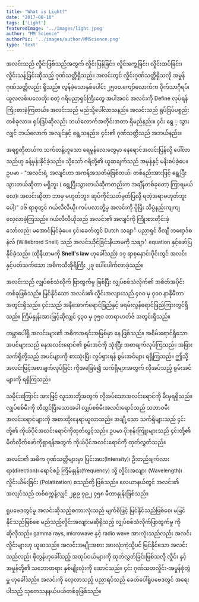 ```yaml
---
title: "What is Light?"
date: "2017-08-10"
tags: ['Light']
featuredImage: '../images/light.jpeg'
author: "MM Science"
authorPic: '../images/author/MMScience.png'
type: 'text'
---
```

အလင်းသည် လှိုင်းဖြစ်သည့်အတွက် လှိုင်းပြန်ခြင်း၊ လှိုင်းကွေ့ခြင်း၊ လှိုင်းထပ်ခြင်း၊ လှိုင်းသန့်ခြင်းဆိုသည့် ဂုဏ်သတ္တိရှိသည်။
အလင်းတွင် လှိုင်းဂုဏ်သတ္တိရှိသလို အမှုန်ဂုဏ်သတ္တိလည်း ရှိသည်။ လွန်ခဲ့သောနှစ်ပေါင်း ၂၅၀၀.ကျော်လောက်က ပိုက်သာဂိုရပ်၊ယူလလစ်၊ပလေတိုး စတဲ့ ဂရိပညာရှင်ကြီးတွေ အပါအဝင် အလင်းကို Define လုပ်ရန် ကြိုးစားခဲ့ကြတယ်။ အလင်းသည် မည်သို့ပေါ်လာသနည်။ အလင်းသည် ရုပ်ဒြပ်ပစ္စည်းတစ်ခုလား။ ရုပ်ဒြပ်ဆိုလည်း ဘယ်လောက်အတိုင်းအတာ ရှိမည်နည်း။ ၄င်း ရွေ ့ သွားလျှင် ဘယ်လောက် အလျင်နှင့် ရွေ့သနည်း။ ၄င်း၏ ဂုဏ်သတ္တိသည် အဘယ်နည်း။

အရစ္စတိုတယ်က သက်တန့်ဟူသော ရေမှုန်လေးတွေမှာ နေရောင်အလင်းပြန်လို့ ပေါ်လာသည်ဟု ခန့်မှန်းနိုင်ခဲ့သည်။ သို့သော် ဂရိတို့၏ ယူဆချက်သည် အမှန်နှင့် မနီးစပ်ခဲ့ပေ။ ဥပမာ - "အလင်းရဲ့ အလျင်ဟာ အကန့်အသတ်မဲ့ဖြစ်တယ်၊ တစ်နည်းအားဖြင့် ရွေ့ပြီး သွားတယ်ဆိုတာ မရှိဘူး ( ရွေ့ပြီးသွားတယ်ဆိုကတည်းက အချိန်တစ်ခုတော့ ကြာရမယ်လေ)၊ အလင်းဆိုတာ ဘာမှ မဟုတ်ဘူး၊ ဆုပ်ကိုင်သတ်မှတ်ပြလို့ ရတဲ့အရာမဟုတ်ဘူးပေါ့)" ၁၆ ရာစုတွင် ဂယ်လီလီယို၊ ကပ်ပလာတို့မှ အလင်းကို ပိုပြီး သိပ္ပံနည်းကျကျ လေ့လာခဲ့ကြသည်။ ဂယ်လီလီယိုသည် အလင်း၏ အလျင်ကို ကြိုးစားတိုင်းခဲ့သော်လည်း မအောင်မြင်ခဲ့ပေ။ ၄င်းခေတ်တွင် Dutch သချာင်္ ပညာရှင် ဝီလျီ ဘရော့ဒ်စနဲလ် (Willebrord Snell) သည် အလင်းယိုင်ခြင်းနိယာမကို သချာင်္ equation နှင့်ဖော်ပြနိုင်ခဲ့သည်။ (ထိုနိယာမကို **Snell's law** ဟုခေါ်သည်) ၁၇ ရာစုနှောင်းပိုင်းတွင် အလင်းနှင့်ပတ်သက်သော အဓိကသီအိုရီကြီး ၂ခု ပေါ်ပေါက်လာခဲ့သည်။

အလင်းသည် လျှပ်စစ်သံလိုက် ဖြာထွက်မှု ဖြစ်ပြီး လျှပ်စစ်သံလိုက်၏ အစိတ်အပိုင်းတစ်ခုဖြစ်သည်။
မြင်နိုင်သော အလင်း၏ လှိုင်းအလျားသည် ၄၀၀ မှ ၇၀၀ နာနိုမီတာ အတွင်းရှိသည်။ ၄င်းသည် အနီအောက်ရောင်ခြည်နှင့် ခရမ်းလွန်ရောင်ခြည်ကြားတွင်ရှိသည်။ ကြိမ်နှုန်းအားဖြင့်ဆိုလျှင် ၄၃၀ မှ ၇၅၀ တာရာဟတ်ဇ် အတွင်းရှိသည်။

ကမ္ဘာပေါ်ရှိ အလင်းများ၏ အဓိကအရင်းအမြစ်မှာ နေ ဖြစ်သည်။ အစိမ်းရောင်ရှိသော အပင်များသည် နေအလင်းရောင်၏ စွမ်းအင်ကို သုံးပြီး အစာချက်လုပ်ကြသည်။
အခြားသက်ရှိတို့သည် အပင်များကို စားသုံးပြီး လှုပ်ရှားရန် စွမ်းအင်များ ရရှိကြသည်။ ဤသို့ အလင်းဖြင့်အစာချက်လုပ်ခြင်း ကိုအခြေခံ၍ သက်ရှိများအတွက် လိုအပ်သည့် စွမ်းအင်များကို ရရှိကြသည်။

သမိုင်းကြောင်း အားဖြင့် လူသားတို့အတွက် လိုအပ်သောအလင်းရောင်ကို မီးမှရရှိသည်။ လျှပ်စစ်မီးကို တီထွင်ပြီးသောအခါ လျှပ်စစ်မီးအလင်းရောင်သည် သဘာဝမီးအလင်းရောင်များကို အစားထိုးနေရာယူလာသည်။ အချို့သော သက်ရှိများသည် ၄င်းတို့၏ ကိုယ်ပိုင်အလင်းရောင်ကိုထုတ်လွှင့်သည်။ ဥပမာ ပိုးစုန်းကြူးများသည် ၄င်းတို့၏ မိတ်လိုက်ဖော်ကိုရှာရန်အတွက် ကိုယ်ပိုင်အလင်းရောင်ကို ထုတ်လွှတ်သည်။

အလင်း၏ အဓိက ဂုဏ်သတ္တိများမှာ ပြင်းအား(Intensity)၊ ဦးတည်ချက်လားရာ(direction)၊ ရောင်စဉ် ကြိမ်နှုန်း(frequency) သို့ လှိုင်းအလျား (Wavelength)၊ လှိုင်းယိမ်းခြင်း (Polatization) စသည်တို့ ဖြစ်သည်။
လေယာနယ်တွင် အလင်း၏ အလျင်သည် တစ်စက္ကန့်လျှင် ၂၉၉ ၇၉၂ ၄၅၈ မီတာနှုန်းဖြစ်သည်။

ရူပဗေဒတွင်မူ အလင်းဆိုသည့်စကားလုံးသည် မျက်စိဖြင့် မြင်နိုင်သည်ဖြစ်စေ၊ မမြင်နိုင်သည်ဖြစ်စေ မည်သည့်လှိုင်းအလျားမဆိုရှိသည့် လျှပ်စစ်သံလိုက်ဖြာထွက်မှု ကိုဆိုလိုသည်။
gamma rays, microwave နှင့် radio wave အားလုံးသည်လည်း အလင်းလှိုင်းများဟု ယူဆသည်။
အလင်းအမျိုးအစား အားလုံးကဲ့သို့ပင် မြင်နိုင်သော အလင်းသည်လည်း ဖိုတွန်ဟုခေါ်သည့် အထုပ်ငယ်များကို ထုတ်လွှတ်ခြင်းဖြစ်သလို လှိုင်း နှင့် အမှုန်တို့၏ သဘောတရား နှစ်မျိုးလုံးကို ဆောင်သည်။ ၄င်း ဂုဏ်သတလှိုင်း-အမှုန်စုံတွဲမှူ ဟုခေါ်သည်။ အလင်းကို လေ့လာသည့် ပညာရပ်သည် ခေတ်ပေါ်ရူပဗေဒတွင် အရေးပါသည့် သုတေသနနယ်ပယ်တစ်ခုဖြစ်သည်။

